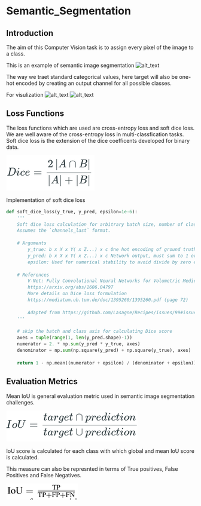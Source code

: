 # Semantic_Segmentation
## Introduction

The aim of this Computer Vision task is to assign every pixel of the image to a class.

This is an example of semantic image segmentation
![alt_text](https://www.jeremyjordan.me/content/images/2018/05/Screen-Shot-2018-05-17-at-7.42.16-PM.png)

The way we traet standard categorical values, here target will also be one-hot encoded by creating an output channel for all possible classes.

For visulization ![alt_text](https://www.jeremyjordan.me/content/images/2018/05/Screen-Shot-2018-05-16-at-9.36.00-PM.png)
![alt_text](https://www.jeremyjordan.me/content/images/2018/05/Screen-Shot-2018-05-16-at-9.36.38-PM.png)

## Loss Functions

The loss functions which are used are cross-entropy loss and soft dice loss. We are well aware of the cross-entropy loss in multi-classfication tasks. Soft dice loss is the extension of the dice coefficents developed for binary data.

![alt_text](./dice.png)

Implementation of soft dice loss
```python
def soft_dice_loss(y_true, y_pred, epsilon=1e-6): 
    ''' 
    Soft dice loss calculation for arbitrary batch size, number of classes, and number of spatial dimensions.
    Assumes the `channels_last` format.
  
    # Arguments
        y_true: b x X x Y( x Z...) x c One hot encoding of ground truth
        y_pred: b x X x Y( x Z...) x c Network output, must sum to 1 over c channel (such as after softmax) 
        epsilon: Used for numerical stability to avoid divide by zero errors
    
    # References
        V-Net: Fully Convolutional Neural Networks for Volumetric Medical Image Segmentation 
        https://arxiv.org/abs/1606.04797
        More details on Dice loss formulation 
        https://mediatum.ub.tum.de/doc/1395260/1395260.pdf (page 72)
        
        Adapted from https://github.com/Lasagne/Recipes/issues/99#issuecomment-347775022
    '''
    
    # skip the batch and class axis for calculating Dice score
    axes = tuple(range(1, len(y_pred.shape)-1)) 
    numerator = 2. * np.sum(y_pred * y_true, axes)
    denominator = np.sum(np.square(y_pred) + np.square(y_true), axes)
    
    return 1 - np.mean((numerator + epsilon) / (denominator + epsilon)) # average over classes and batch
```

## Evaluation Metrics

Mean IoU is general evaluation metric used in semantic image segmentation challenges.

![alt_text](./IoU.png)

IoU score is calculated for each class with which global and mean IoU score is calculated.

This measure can also be represnted in terms of True positives, False Positives and False Negatives.

![alt_text](./IoU_2.png)

